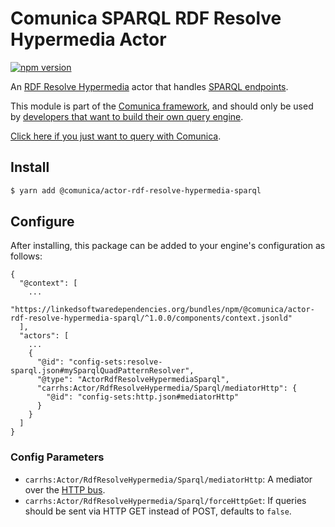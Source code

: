 # Comunica SPARQL RDF Resolve Hypermedia Actor

[![npm version](https://badge.fury.io/js/%40comunica%2Factor-rdf-resolve-hypermedia-sparql.svg)](https://www.npmjs.com/package/@comunica/actor-rdf-resolve-hypermedia-sparql)

An [RDF Resolve Hypermedia](https://github.com/comunica/comunica/tree/master/packages/bus-rdf-resolve-hypermedia) actor that handles [SPARQL endpoints](https://www.w3.org/TR/sparql11-protocol/).

This module is part of the [Comunica framework](https://github.com/comunica/comunica),
and should only be used by [developers that want to build their own query engine](https://comunica.dev/docs/modify/).

[Click here if you just want to query with Comunica](https://comunica.dev/docs/query/).

## Install

```bash
$ yarn add @comunica/actor-rdf-resolve-hypermedia-sparql
```

## Configure

After installing, this package can be added to your engine's configuration as follows:
```text
{
  "@context": [
    ...
    "https://linkedsoftwaredependencies.org/bundles/npm/@comunica/actor-rdf-resolve-hypermedia-sparql/^1.0.0/components/context.jsonld"  
  ],
  "actors": [
    ...
    {
      "@id": "config-sets:resolve-sparql.json#mySparqlQuadPatternResolver",
      "@type": "ActorRdfResolveHypermediaSparql",
      "carrhs:Actor/RdfResolveHypermedia/Sparql/mediatorHttp": {
        "@id": "config-sets:http.json#mediatorHttp"
      }
    }
  ]
}
```

### Config Parameters

* `carrhs:Actor/RdfResolveHypermedia/Sparql/mediatorHttp`: A mediator over the [HTTP bus](https://github.com/comunica/comunica/tree/master/packages/bus-http).
* `carrhs:Actor/RdfResolveHypermedia/Sparql/forceHttpGet`: If queries should be sent via HTTP GET instead of POST, defaults to `false`.
